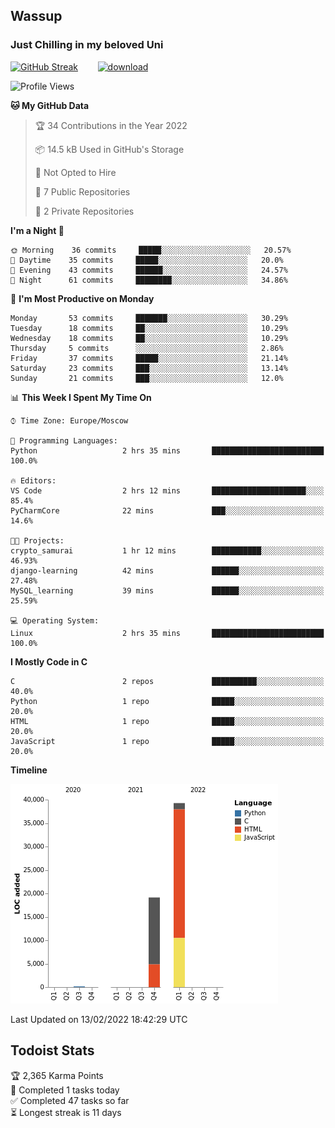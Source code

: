 ## Wassup 
### Just Chilling in my beloved Uni 

<!--
-->

[![GitHub Streak](http://github-readme-streak-stats.herokuapp.com?user=archeoss&theme=shades-of-purple&hide_border=true&date_format=j%20M%5B%20Y%5D)](https://git.io/streak-stats)&nbsp;&nbsp;&nbsp;&nbsp;&nbsp;&nbsp;&nbsp;&nbsp;[![download](https://user-images.githubusercontent.com/68448737/147796309-d8b65b1d-4dde-40d9-b03a-2b42aaa6cd43.jpeg)
](https://bmstu.ru/)

<!--START_SECTION:waka-->
![Profile Views](http://img.shields.io/badge/Profile%20Views-1-blue)

**🐱 My GitHub Data** 

> 🏆 34 Contributions in the Year 2022
 > 
> 📦 14.5 kB Used in GitHub's Storage 
 > 
> 🚫 Not Opted to Hire
 > 
> 📜 7 Public Repositories 
 > 
> 🔑 2 Private Repositories  
 > 
**I'm a Night 🦉** 

```text
🌞 Morning    36 commits     █████░░░░░░░░░░░░░░░░░░░░   20.57% 
🌆 Daytime    35 commits     █████░░░░░░░░░░░░░░░░░░░░   20.0% 
🌃 Evening    43 commits     ██████░░░░░░░░░░░░░░░░░░░   24.57% 
🌙 Night      61 commits     ████████░░░░░░░░░░░░░░░░░   34.86%

```
📅 **I'm Most Productive on Monday** 

```text
Monday       53 commits     ███████░░░░░░░░░░░░░░░░░░   30.29% 
Tuesday      18 commits     ██░░░░░░░░░░░░░░░░░░░░░░░   10.29% 
Wednesday    18 commits     ██░░░░░░░░░░░░░░░░░░░░░░░   10.29% 
Thursday     5 commits      ░░░░░░░░░░░░░░░░░░░░░░░░░   2.86% 
Friday       37 commits     █████░░░░░░░░░░░░░░░░░░░░   21.14% 
Saturday     23 commits     ███░░░░░░░░░░░░░░░░░░░░░░   13.14% 
Sunday       21 commits     ███░░░░░░░░░░░░░░░░░░░░░░   12.0%

```


📊 **This Week I Spent My Time On** 

```text
⌚︎ Time Zone: Europe/Moscow

💬 Programming Languages: 
Python                   2 hrs 35 mins       █████████████████████████   100.0%

🔥 Editors: 
VS Code                  2 hrs 12 mins       █████████████████████░░░░   85.4% 
PyCharmCore              22 mins             ███░░░░░░░░░░░░░░░░░░░░░░   14.6%

🐱‍💻 Projects: 
crypto_samurai           1 hr 12 mins        ███████████░░░░░░░░░░░░░░   46.93% 
django-learning          42 mins             ██████░░░░░░░░░░░░░░░░░░░   27.48% 
MySQL_learning           39 mins             ██████░░░░░░░░░░░░░░░░░░░   25.59%

💻 Operating System: 
Linux                    2 hrs 35 mins       █████████████████████████   100.0%

```

**I Mostly Code in C** 

```text
C                        2 repos             ██████████░░░░░░░░░░░░░░░   40.0% 
Python                   1 repo              █████░░░░░░░░░░░░░░░░░░░░   20.0% 
HTML                     1 repo              █████░░░░░░░░░░░░░░░░░░░░   20.0% 
JavaScript               1 repo              █████░░░░░░░░░░░░░░░░░░░░   20.0%

```


**Timeline**

![Chart not found](https://raw.githubusercontent.com/archeoss/archeoss/master/charts/bar_graph.png) 


 Last Updated on 13/02/2022 18:42:29 UTC
<!--END_SECTION:waka-->

## Todoist Stats

<!-- TODO-IST:START -->
🏆  2,365 Karma Points           
🌸  Completed 1 tasks today           
✅  Completed 47 tasks so far           
⏳  Longest streak is 11 days
<!-- TODO-IST:END -->
